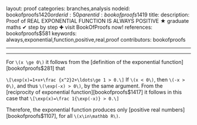 layout: proof
categories: branches,analysis
nodeid: bookofproofs$1420
orderid: 50
parentid: bookofproofs$1419
title: 
description:  Proof of REAL EXPONENTIAL FUNCTION IS ALWAYS POSITIVE &#9733; graduate maths &#10004; step by step &#10010; visit BookOfProofs now!
references: bookofproofs$581
keywords: always,exponential,function,positive,real,proof
contributors: bookofproofs

---


---

For `\(x \ge 0\)` it follows from the [definition of the exponential function][bookofproofs$281] that 

`\[\exp(x)=1+x+\frac {x^2}2+\ldots\ge 1 > 0.\]`
If `\(x < 0\)`, then `\(-x > 0\)`, and thus `\(\exp(-x) > 0\)`, by the same argument. From the [reciprocity of exponential function][bookofproofs$1417] it follows in this case that
`\[\exp(x)=\frac 1{\exp(-x)} > 0.\]`

Therefore, the exponential function produces only [positive real numbers][bookofproofs$1107], for all `\(x\in\mathbb R\)`.
